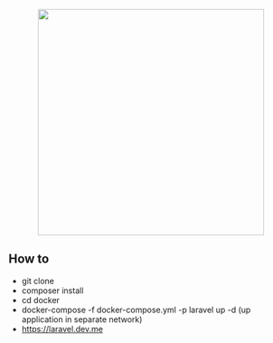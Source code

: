 <p align="center"><a href="https://laravel.com" target="_blank"><img src="https://raw.githubusercontent.com/laravel/art/master/logo-lockup/5%20SVG/2%20CMYK/1%20Full%20Color/laravel-logolockup-cmyk-red.svg" width="400"></a></p>

## How to
- git clone 
- composer install
- cd docker
- docker-compose -f docker-compose.yml -p laravel up -d (up application in separate network) 
- https://laravel.dev.me
